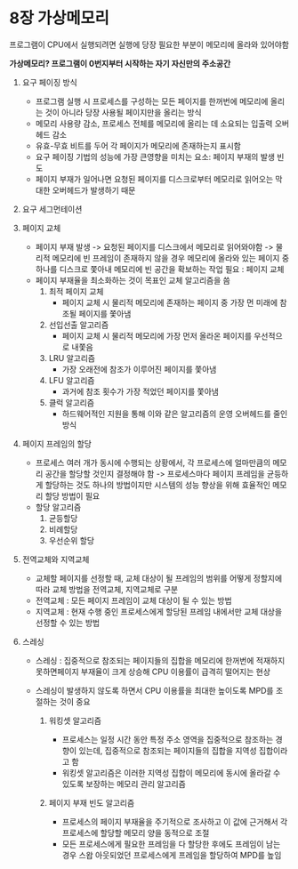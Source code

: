 # 8장 가상메모리

프로그램이 CPU에서 실행되려면 실행에 당장 필요한 부분이 메모리에 올라와 있어야함

**가상메모리? 프로그램이 0번지부터 시작하는 자기 자신만의 주소공간**

1. 요구 페이징 방식
   - 프로그램 실행 시 프로세스를 구성하는 모든 페이지를 한꺼번에 메모리에 올리는 것이 아니라 당장 사용될 페이지만을 올리는 방식
   - 메모리 사용량 감소, 프로세스 전체를 메모리에 올리는 데 소요되는 입출력 오버헤드 감소
   - 유효-무효 비트를 두어 각 페이지가 메모리에 존재하는지 표시함
   - 요구 페이징 기법의 성능에 가장 큰영향을 미치는 요소: 페이지 부재의 발생 빈도
   - 페이지 부재가 일어나면 요청된 페이지를 디스크로부터 메모리로 읽어오는 막대한 오버헤드가 발생하기 때문
   
2. 요구 세그먼테이션

3. 페이지 교체
   - 페이지 부재 발생 -> 요청된 페이지를 디스크에서 메모리로 읽어와야함 -> 물리적 메모리에 빈 프레임이 존재하지 않을 경우 메모리에 올라와 있는 페이지 중 하나를 디스크로 쫓아내 메모리에 빈 공간을 확보하는 작업 필요 : 페이지 교체
   - 페이지 부재율을 최소화하는 것이 목표인 교체 알고리즘을 씀
     1. 최적 페이지 교체
        - 페이지 교체 시 물리적 메모리에 존재하는 페이지 중 가장 먼 미래에 참조될 페이지를 쫓아냄
     2. 선입선출 알고리즘
        - 페이지 교체 시 물리적 메모리에 가장 먼저 올라온 페이지를 우선적으로 내쫓음
     3. LRU 알고리즘 
        - 가장 오래전에 참조가 이루어진 페이지를 쫓아냄
     4. LFU 알고리즘
        - 과거에 참조 횟수가 가장 적었던 페이지를 쫓아냄
     5. 클럭 알고리즘
        - 하드웨어적인 지원을 통해 이와 같은 알고리즘의 운영 오버헤드를 줄인 방식
   
4. 페이지 프레임의 할당

   - 프로세스 여러 개가 동시에 수행되는 상황에서, 각 프로세스에 얼마만큼의 메모리 공간을 할당할 것인지 결정해야 함 -> 프로세스마다 페이지 프레임을 균등하게 할당하는 것도 하나의 방법이지만 시스템의 성능 향상을 위해 효율적인 메모리 할당 방법이 필요
   - 할당 알고리즘
     1. 균등할당
     2. 비례할당
     3. 우선순위 할당

5. 전역교체와 지역교체

   - 교체할 페이지를 선정할 때, 교체 대상이 될 프레임의 범위를 어떻게 정할지에 따라 교체 방법을 전역교체, 지역교체로 구분
   - 전역교체 : 모든 페이지 프레임이 교체 대상이 될 수 있는 방법
   - 지역교체 : 현재 수행 중인 프로세스에게 할당된 프레임 내에서만 교체 대상을 선정할 수 있는 방법

6. 스레싱

   - 스레싱 : 집중적으로 참조되는 페이지들의 집합을 메모리에 한꺼번에 적재하지 못하면페이지 부재율이 크게 상승해 CPU 이용률이 급격히 떨어지는 현상

   - 스레싱이 발생하지 않도록 하면서 CPU 이용률을 최대한 높이도록 MPD를 조절하는 것이 중요

     1. 워킹셋 알고리즘

        - 프로세스는 일정 시간 동안 특정 주소 영역을 집중적으로 참조하는 경향이 있는데, 집중적으로 참조되는 페이지들의 집합을 지역성 집합이라고 함
        - 워킹셋 알고리즘은 이러한 지역성 집합이 메모리에 동시에 올라갈 수 있도록 보장하는 메모리 관리 알고리즘

     2. 페이지 부재 빈도 알고리즘

        - 프로세스의 페이지 부재율을 주기적으로 조사하고 이 값에 근거해서 각 프로세스에 할당할 메모리 양을 동적으로 조절
        - 모든 프로세스에게 필요한 프레임을 다 할당한 후에도 프레임이 남는 경우 스왑 아웃되었던 프로세스에게 프레임을 할당하여 MPD를 높임

        